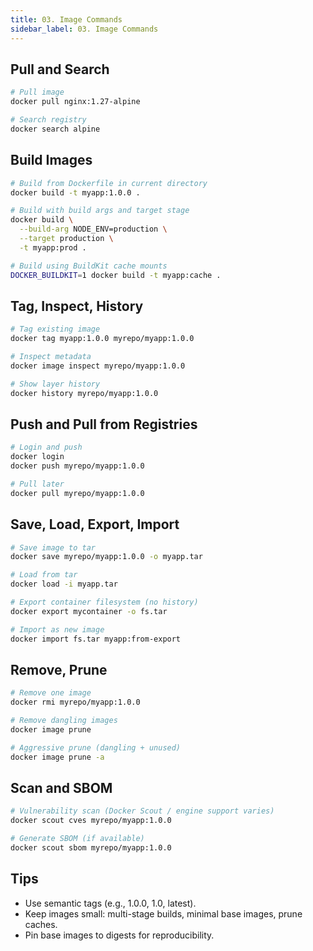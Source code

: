 ```yaml
---
title: 03. Image Commands
sidebar_label: 03. Image Commands
---
```


## Pull and Search
```bash
# Pull image
docker pull nginx:1.27-alpine

# Search registry
docker search alpine
```

## Build Images
```bash
# Build from Dockerfile in current directory
docker build -t myapp:1.0.0 .

# Build with build args and target stage
docker build \
  --build-arg NODE_ENV=production \
  --target production \
  -t myapp:prod .

# Build using BuildKit cache mounts
DOCKER_BUILDKIT=1 docker build -t myapp:cache .
```

## Tag, Inspect, History
```bash
# Tag existing image
docker tag myapp:1.0.0 myrepo/myapp:1.0.0

# Inspect metadata
docker image inspect myrepo/myapp:1.0.0

# Show layer history
docker history myrepo/myapp:1.0.0
```

## Push and Pull from Registries
```bash
# Login and push
docker login
docker push myrepo/myapp:1.0.0

# Pull later
docker pull myrepo/myapp:1.0.0
```

## Save, Load, Export, Import
```bash
# Save image to tar
docker save myrepo/myapp:1.0.0 -o myapp.tar

# Load from tar
docker load -i myapp.tar

# Export container filesystem (no history)
docker export mycontainer -o fs.tar

# Import as new image
docker import fs.tar myapp:from-export
```

## Remove, Prune
```bash
# Remove one image
docker rmi myrepo/myapp:1.0.0

# Remove dangling images
docker image prune

# Aggressive prune (dangling + unused)
docker image prune -a
```

## Scan and SBOM
```bash
# Vulnerability scan (Docker Scout / engine support varies)
docker scout cves myrepo/myapp:1.0.0

# Generate SBOM (if available)
docker scout sbom myrepo/myapp:1.0.0
```

## Tips
- Use semantic tags (e.g., 1.0.0, 1.0, latest).
- Keep images small: multi-stage builds, minimal base images, prune caches.
- Pin base images to digests for reproducibility.

